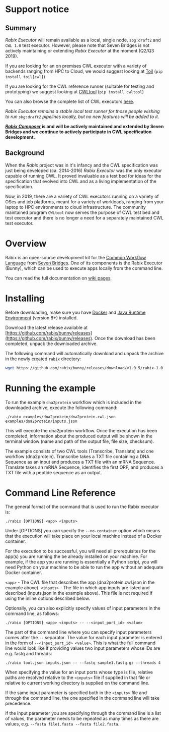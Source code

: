 # Support notice

## Summary
_Rabix Executor_ will remain available as a local, single node, `sbg:draft2` and `CWL 1.0` test executor. However, 
please note that Seven Bridges is not actively maintaining or extending _Rabix Executor_ at the moment (Q2/Q3 2019). 

If you are looking for an on premises CWL executor with a variety of backends ranging from HPC to Cloud, we would 
suggest looking at [Toil](https://toil.readthedocs.io/en/latest/running/cwl.html#) (`pip install toil[cwl]`) 

If you are looking for the CWL reference runner (suitable for testing and prototyping) we suggest looking at [CWLtool](https://github.com/common-workflow-language/cwltool) (`pip install cwltool`)

You can also browse the complete list of CWL executors [here](https://www.commonwl.org/#Implementations).

_Rabix Executor remains a stable local test runner for those people wishing to run `sbg:draft2` pipelines locally, 
but no new features will be added to it._

**_[Rabix Composer](https://github.com/rabix/composer)_ is and will be actively maintained and extended by 
Seven Bridges and we continue to actively participate in CWL specification development.**

## Background
When the _Rabix_ project was in it's infancy and the CWL specification was just being developed (ca. 2014-2016) 
_Rabix Executor_ was the only executor capable of running CWL. It proved invaluable as a test bed for ideas for 
the specification that evolved into CWL and as a living implementation of the specification.

Now, in 2019, there are a variety of CWL executors running on a variety of OSes and job platforms, meant for a variety
of workloads, ranging from  your laptop to HPC environments to cloud infrastructure. The community maintained 
program `CWLtool` now serves the purpose of CWL test bed and test executor and there is no longer a need for a 
separately maintained CWL test executor. 


# Overview

Rabix is an open-source development kit for the [Common Workflow Language](http://www.commonwl.org/) from [Seven Bridges](https://sbgenomics.com). 
One of its components is the Rabix Executor (Bunny), which can be used to execute apps locally from the command line.

You can read the full documentation on [wiki pages](https://github.com/rabix/bunny/wiki).

# Installing

Before downloading, make sure you have [Docker](https://docs.docker.com/engine/installation/) and [Java Runtime Environment](http://www.oracle.com/technetwork/java/javase/downloads/index.html) (version 8+) installed.

Download the latest release available at [https://github.com/rabix/bunny/releases](https://github.com/rabix/bunny/releases).
Once the download has been completed, unpack the downloaded archive.

The following command will automatically download and unpack the archive in the newly created `rabix` directory:

```sh
wget https://github.com/rabix/bunny/releases/download/v1.0.5/rabix-1.0.5.tar.gz -O rabix-1.0.5.tar.gz && tar -xvf rabix-1.0.5.tar.gz
```


# Running the example

To run the example `dna2protein` workflow which is included in the downloaded archive, execute the following command:

```
./rabix examples/dna2protein/dna2protein.cwl.json examples/dna2protein/inputs.json
```

This will execute the dna2protein workflow. Once the execution has been completed, information about the produced output will be shown in the terminal window (name and path of the output file, file size, checksum).

The example consists of two CWL tools (Transcribe, Translate) and one workflow (dna2protein). Transcribe takes a TXT file containing a DNA Sequence as an input and produces a TXT file with an mRNA Sequence. Translate takes an mRNA Sequence, identifies the first ORF, and produces a TXT file with a peptide sequence as an output.


# Command Line Reference
The general format of the command that is used to run the Rabix executor is:

```
./rabix [OPTIONS] <app> <inputs>
```

Under [OPTIONS] you can specify the `--no-container` option which means that the execution will take place on your local machine instead of a Docker container.

For the execution to be successful, you will need all prerequisites for the app(s) you are running the be already installed on your machine. For example, if the app you are running is essentially a Python script, you will need Python on your machine to be able to run the app without an adequate Docker container.

`<app>` - The CWL file that describes the app (dna2protein.cwl.json in the example above).
`<inputs>` - The file in which app inputs are listed and described (inputs.json in the example above). This file is not required if using the inline options described below.

Optionally, you can also explicitly specify values of input parameters in the command line, as follows:

```
./rabix [OPTIONS] <app> <inputs> -- --<input_port_id> <value>
```

The part of the command line where you can specify input parameters comes after the `--` separator. The value for each input parameter is entered in the form of `--<input_port_id> <value>`.
This is what the full command line would look like if providing values two input parameters whose IDs are e.g. fastq and threads:

```
./rabix tool.json inputs.json -- --fastq sample1.fastq.gz --threads 4
```

When specifying the value for an input ports whose type is file, relative paths are resolved relative to the `<inputs>` file if supplied in that file or relative to current working directory is supplied on the command line.

If the same input parameter is specified both in the `<inputs>` file and through the command line, the one specified in the command line will take precedence.

If the input parameter you are specifying through the command line is a list of values, the parameter needs to be repeated as many times as there are values, e.g. `--fasta file1.fasta --fasta file2.fasta`.
